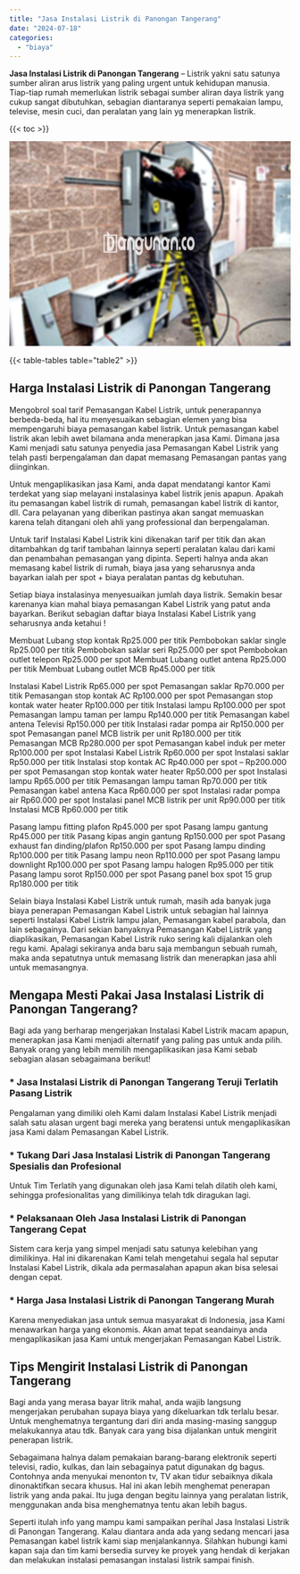```yaml
---
title: "Jasa Instalasi Listrik di Panongan Tangerang"
date: "2024-07-18"
categories: 
  - "biaya"
---
```


**Jasa Instalasi Listrik di Panongan Tangerang** – Listrik yakni satu satunya sumber aliran arus listrik yang paling urgent untuk kehidupan manusia. Tiap-tiap rumah memerlukan listrik sebagai sumber aliran daya listrik yang cukup sangat dibutuhkan, sebagian diantaranya seperti pemakaian lampu, televise, mesin cuci, dan peralatan yang lain yg menerapkan listrik.

{{< toc >}}

![Jasa Instalasi Listrik di Panongan Tangerang](/images/instalasi-listrik-murah01.png)

{{< table-tables table="table2" >}}

## Harga Instalasi Listrik di Panongan Tangerang

Mengobrol soal tarif Pemasangan Kabel Listrik, untuk penerapannya berbeda-beda, hal itu menyesuaikan sebagian elemen yang bisa mempengaruhi biaya pemasangan kabel listrik. Untuk pemasangan kabel listrik akan lebih awet bilamana anda menerapkan jasa Kami. Dimana jasa Kami menjadi satu satunya penyedia jasa Pemasangan Kabel Listrik yang telah pasti berpengalaman dan dapat memasang Pemasangan pantas yang diinginkan.

Untuk mengaplikasikan jasa Kami, anda dapat mendatangi kantor Kami terdekat yang siap melayani instalasinya kabel listrik jenis apapun. Apakah itu pemasangan kabel listrik di rumah, pemasangan kabel listrik di kantor, dll. Cara pelayanan yang diberikan pastinya akan sangat memuaskan karena telah ditangani oleh ahli yang professional dan berpengalaman.

Untuk tarif Instalasi Kabel Listrik kini dikenakan tarif per titik dan akan ditambahkan dg tarif tambahan lainnya seperti peralatan kalau dari kami dan penambahan pemasangan yang dipinta. Seperti halnya anda akan memasang kabel listrik di rumah, biaya jasa yang seharusnya anda bayarkan ialah per spot + biaya peralatan pantas dg kebutuhan.

Setiap biaya instalasinya menyesuaikan jumlah daya listrik. Semakin besar karenanya kian mahal biaya pemasangan Kabel Listrik yang patut anda bayarkan. Berikut sebagian daftar biaya Instalasi Kabel Listrik yang seharusnya anda ketahui !

Membuat Lubang stop kontak Rp25.000 per titik Pembobokan saklar single Rp25.000 per titik Pembobokan saklar seri Rp25.000 per spot Pembobokan outlet telepon Rp25.000 per spot Membuat Lubang outlet antena Rp25.000 per titik Membuat Lubang outlet MCB Rp45.000 per titik

Instalasi Kabel Listrik Rp65.000 per spot Pemasangan saklar Rp70.000 per titik Pemasangan stop kontak AC Rp100.000 per spot Pemasangan stop kontak water heater Rp100.000 per titik Instalasi lampu Rp100.000 per spot Pemasangan lampu taman per lampu Rp140.000 per titik Pemasangan kabel antena Televisi Rp150.000 per titik Instalasi radar pompa air Rp150.000 per spot Pemasangan panel MCB listrik per unit Rp180.000 per titik Pemasangan MCB Rp280.000 per spot Pemasangan kabel induk per meter Rp100.000 per spot Instalasi Kabel Listrik Rp60.000 per spot Instalasi saklar Rp50.000 per titik Instalasi stop kontak AC Rp40.000 per spot – Rp200.000 per spot Pemasangan stop kontak water heater Rp50.000 per spot Instalasi lampu Rp65.000 per titik Pemasangan lampu taman Rp70.000 per titik Pemasangan kabel antena Kaca Rp60.000 per spot Instalasi radar pompa air Rp60.000 per spot Instalasi panel MCB listrik per unit Rp90.000 per titik Instalasi MCB Rp60.000 per titik

Pasang lampu fitting plafon Rp45.000 per spot Pasang lampu gantung Rp45.000 per titik Pasang kipas angin gantung Rp150.000 per spot Pasang exhaust fan dinding/plafon Rp150.000 per spot Pasang lampu dinding Rp100.000 per titik Pasang lampu neon Rp110.000 per spot Pasang lampu downlight Rp100.000 per spot Pasang lampu halogen Rp95.000 per titik Pasang lampu sorot Rp150.000 per spot Pasang panel box spot 15 grup Rp180.000 per titik

Selain biaya Instalasi Kabel Listrik untuk rumah, masih ada banyak juga biaya penerapan Pemasangan Kabel Listrik untuk sebagian hal lainnya seperti Instalasi Kabel Listrik lampu jalan, Pemasangan kabel parabola, dan lain sebagainya. Dari sekian banyaknya Pemasangan Kabel Listrik yang diaplikasikan, Pemasangan Kabel Listrik ruko sering kali dijalankan oleh regu kami. Apalagi sekiranya anda baru saja membangun sebuah rumah, maka anda sepatutnya untuk memasang listrik dan menerapkan jasa ahli untuk memasangnya.

## Mengapa Mesti Pakai Jasa Instalasi Listrik di Panongan Tangerang?

Bagi ada yang berharap mengerjakan Instalasi Kabel Listrik macam apapun, menerapkan jasa Kami menjadi alternatif yang paling pas untuk anda pilih. Banyak orang yang lebih memilih mengaplikasikan jasa Kami sebab sebagian alasan sebagaimana berikut!

### \* Jasa Instalasi Listrik di Panongan Tangerang Teruji Terlatih Pasang Listrik

Pengalaman yang dimiliki oleh Kami dalam Instalasi Kabel Listrik menjadi salah satu alasan urgent bagi mereka yang beratensi untuk mengaplikasikan jasa Kami dalam Pemasangan Kabel Listrik.

### \* Tukang Dari Jasa Instalasi Listrik di Panongan Tangerang Spesialis dan Profesional

Untuk Tim Terlatih yang digunakan oleh jasa Kami telah dilatih oleh kami, sehingga profesionalitas yang dimilikinya telah tdk diragukan lagi.

### \* Pelaksanaan Oleh Jasa Instalasi Listrik di Panongan Tangerang Cepat

Sistem cara kerja yang simpel menjadi satu satunya kelebihan yang dimilikinya. Hal ini dikarenakan Kami telah mengetahui segala hal seputar Instalasi Kabel Listrik, dikala ada permasalahan apapun akan bisa selesai dengan cepat.

### \* Harga Jasa Instalasi Listrik di Panongan Tangerang Murah

Karena menyediakan jasa untuk semua masyarakat di Indonesia, jasa Kami menawarkan harga yang ekonomis. Akan amat tepat seandainya anda mengaplikasikan jasa Kami untuk mengerjakan Pemasangan Kabel Listrik.

## Tips Mengirit Instalasi Listrik di Panongan Tangerang


Bagi anda yang merasa bayar litrik mahal, anda wajib langsung mengerjakan perubahan supaya biaya yang dikeluarkan tdk terlalu besar. Untuk menghematnya tergantung dari diri anda masing-masing sanggup melakukannya atau tdk. Banyak cara yang bisa dijalankan untuk mengirit penerapan listrik.

Sebagaimana halnya dalam pemakaian barang-barang elektronik seperti televisi, radio, kulkas, dan lain sebagainya patut digunakan dg bagus. Contohnya anda menyukai menonton tv, TV akan tidur sebaiknya dikala dinonaktifkan secara khusus. Hal ini akan lebih menghemat penerapan listrik yang anda pakai. Itu juga dengan begitu lainnya yang peralatan listrik, menggunakan anda bisa menghematnya tentu akan lebih bagus.

Seperti itulah info yang mampu kami sampaikan perihal Jasa Instalasi Listrik di Panongan Tangerang. Kalau diantara anda ada yang sedang mencari jasa Pemasangan kabel listrik kami siap menjalankannya. Silahkan hubungi kami kapan saja dan tim kami bersedia survey ke proyek yang hendak di kerjakan dan melakukan instalasi pemasangan instalasi listrik sampai finish.
